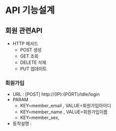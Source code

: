 # API 기능설계

## 회원 관련API
* HTTP 메서드
    * POST 생성
    * GET 조회
    * DELETE 삭제
    * PUT 업데이트

### 회원가입
- URL : [POST] http://{IP}:{PORT}/Idle/login
- PARAM
    - KEY=member_email , VALUE=회원가입아이디
    - KEY=member_name ,  VALUE=회원가입이름
    - KEY=member_sex, 
- 동작설명 : 